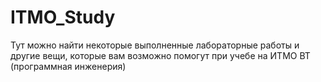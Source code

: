 # ITMO_Study
Тут можно найти некоторые выполненные лабораторные работы и другие вещи, которые вам возможно помогут при учебе на ИТМО ВТ (программная инженерия)

